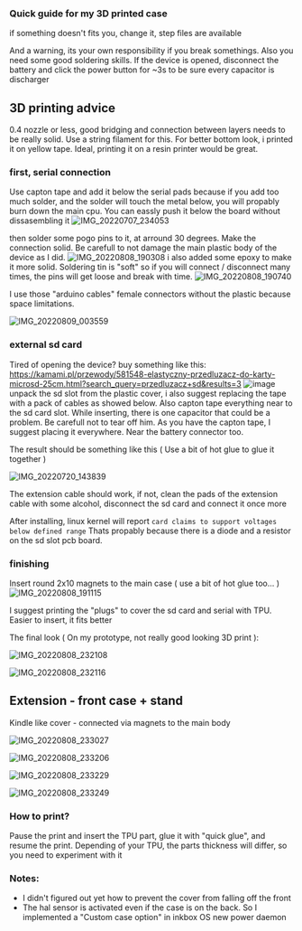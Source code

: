 ### Quick guide for my 3D printed case
if something doesn't fits you, change it, step files are available

And a warning, its your own responsibility if you break somethings. Also you need some good soldering skills. If the device is opened, disconnect the battery and click the power button for ~3s to be sure every capacitor is discharger

## 3D printing advice
0.4 nozzle or less, good bridging and connection between layers needs to be really solid. Use a string filament for this. For better bottom look, i printed it on yellow tape. Ideal, printing it on a resin printer would be great.

### first, serial connection
Use capton tape and add it below the serial pads because if you add too much solder, and the solder will touch the metal below, you will propably burn down the main cpu. You can eassly push it below the board without dissasembling it
![IMG_20220707_234053](https://user-images.githubusercontent.com/53944559/183510614-dddab2b1-51b0-42ae-a84b-d555c46c2ae4.jpg)

then solder some pogo pins to it, at arround 30 degrees. Make the connection solid. Be carefull to not damage the main plastic body of the device as I did.
![IMG_20220808_190308](https://user-images.githubusercontent.com/53944559/183511161-bf3e6641-483c-438c-9df0-30c7312247df.jpg)
i also added some epoxy to make it more solid. Soldering tin is "soft" so if you will connect / disconnect many times, the pins will get loose and break with time.
![IMG_20220808_190740](https://user-images.githubusercontent.com/53944559/183511185-f3669988-ae3a-4138-a3b9-e70fda2fbe8c.jpg)

I use those "arduino cables" female connectors without the plastic because space limitations.

![IMG_20220809_003559](https://user-images.githubusercontent.com/53944559/183526459-93a4f503-8611-431e-a550-8aa9252c4ebe.jpg)

### external sd card
Tired of opening the device? buy something like this:
https://kamami.pl/przewody/581548-elastyczny-przedluzacz-do-karty-microsd-25cm.html?search_query=przedluzacz+sd&results=3
![image](https://user-images.githubusercontent.com/53944559/183513457-8c8d30e7-fc32-414f-8f36-1dd53dc22597.png)
unpack the sd slot from the plastic cover, i also suggest replacing the tape with a pack of cables as showed below. Also capton tape everything near to the sd card slot. While inserting, there is one capacitor that could be a problem. Be carefull not to tear off him. As you have the capton tape, I suggest placing it everywhere. Near the battery connector too.

The result should be something like this ( Use a bit of hot glue to glue it together )

![IMG_20220720_143839](https://user-images.githubusercontent.com/53944559/183515187-0a152b19-d3f9-400f-988c-c6a05b9a441b.jpg)

The extension cable should work, if not, clean the pads of the extension cable with some alcohol, disconnect the sd card and connect it once more

After installing, linux kernel will report `card claims to support voltages below defined range` Thats propably because there is a diode and a resistor on the sd slot pcb board.

### finishing

Insert round 2x10 magnets to the main case ( use a bit of hot glue too... )
![IMG_20220808_191115](https://user-images.githubusercontent.com/53944559/183515841-99a24cb3-faec-40b6-9ccc-715de481dd18.jpg)

I suggest printing the "plugs" to cover the sd card and serial with TPU. Easier to insert, it fits better

The final look ( On my prototype, not really good looking 3D print ):

![IMG_20220808_232108](https://user-images.githubusercontent.com/53944559/183517382-d9cb34de-eba5-499d-a4bb-7a9462a165bd.jpg)

![IMG_20220808_232116](https://user-images.githubusercontent.com/53944559/183517609-39ebddab-6271-4e24-ae16-a959280fed29.jpg)

## Extension - front case + stand
Kindle like cover - connected via magnets to the main body

![IMG_20220808_233027](https://user-images.githubusercontent.com/53944559/183518686-6fa13ba7-3c6a-46c7-8800-92647288a760.jpg)

![IMG_20220808_233206](https://user-images.githubusercontent.com/53944559/183518713-850e795e-75ca-4515-8cc5-b6de101b2868.jpg)

![IMG_20220808_233229](https://user-images.githubusercontent.com/53944559/183518726-24639418-0c8f-4ef5-becc-7684aa1417ba.jpg)

![IMG_20220808_233249](https://user-images.githubusercontent.com/53944559/183518734-8a16d921-3acf-4d39-8c95-3f49ac37bb60.jpg)

### How to print?

Pause the print and insert the TPU part, glue it with "quick glue", and resume the print. Depending of your TPU, the parts thickness will differ, so you need to experiment with it

### Notes:
- I didn't figured out yet how to prevent the cover from falling off the front
- The hal sensor is activated even if the case is on the back. So I implemented a "Custom case option" in inkbox OS new power daemon
